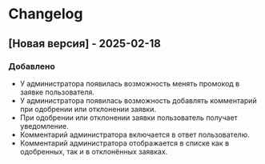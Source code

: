 # Changelog

## [Новая версия] - 2025-02-18

### Добавлено
- У администратора появилась возможность менять промокод в заявке пользователя.
- У администратора появилась возможность добавлять комментарий при одобрении или отклонении заявки.
- При одобрении или отклонении заявки пользователь получает уведомление.
- Комментарий администратора включается в ответ пользователю.
- Комментарий администратора отображается в списке как в одобренных, так и в отклонённых заявках.
